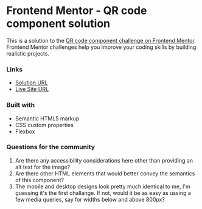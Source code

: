 # Frontend Mentor - QR code component solution

This is a solution to the [QR code component challenge on Frontend Mentor](https://www.frontendmentor.io/challenges/qr-code-component-iux_sIO_H). Frontend Mentor challenges help you improve your coding skills by building realistic projects.

### Links

- [Solution URL](https://github.com/balazs97feher/frontendmentor/tree/master/qr-code)
- [Live Site URL](https://balazs97feher.github.io./)

### Built with

- Semantic HTML5 markup
- CSS custom properties
- Flexbox

### Questions for the community
1. Are there any accessibility considerations here other than providing an alt text for the image?
1. Are there other HTML elements that would better convey the semantics of this component?
1. The mobile and desktop designs look pretty much identical to me, I'm guessing it's the first challange. If not, would it be as easy as ussing a few media queries, say for widths below and above 800px?
